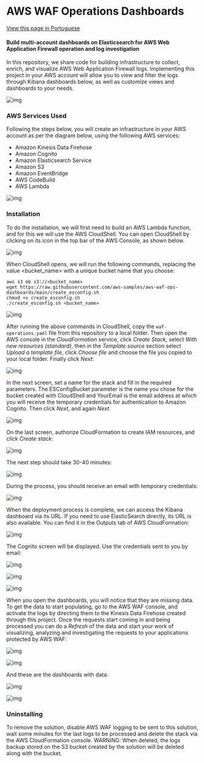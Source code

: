 # AWS WAF Operations Dashboards

[View this page in Portuguese](README_pt.md)

#### Build multi-account dashboards on Elasticsearch for AWS Web Application Firewall operation and log investigation

In this repository, we share code for building infrastructure to collect, enrich, and visualize AWS Web Application Firewall logs. Implementing this project in your AWS account will allow you to view and filter the logs through Kibana dashboards below, as well as customize views and dashboards to your needs.

![img](media/waf_dash_main.png)

### AWS Services Used

Following the steps below, you will create an infrastructure in your AWS account as per the diagram below, using the following AWS services:
* Amazon Kinesis Data Firehose
* Amazon Cognito
* Amazon Elasticsearch Service
* Amazon S3
* Amazon EventBridge
* AWS CodeBuild
* AWS Lambda

![img](media/arch_diagram.png)

### Installation

To do the installation, we will first need to build an AWS Lambda function, and for this we will use the AWS CloudShell. You can open CloudShell by clicking on its icon in the top bar of the AWS Console, as shown below.

![img](media/cloudshell_open.png)

When CloudShell opens, we will run the following commands, replacing the value &lt;bucket_name&gt; with a unique bucket name that you choose:

```
aws s3 mb s3://<bucket_name>
wget https://raw.githubusercontent.com/aws-samples/aws-waf-ops-dashboards/main/create_esconfig.sh
chmod +x create_esconfig.sh
./create_esconfig.sh <bucket_name>
```

![img](media/cloudshell_commands.png)

After running the above commands in CloudShell, copy the `waf-operations.yaml` file from this repository to a local folder. Then open the AWS console in the *CloudFormation* service, click *Create Stack*, select *With new resources (standard)*, then in the *Template source* section select *Upload a template file*, click *Choose file* and choose the file you copied to your local folder. Finally click *Next*:

![img](media/image1.png)

In the next screen, set a name for the stack and fill in the required parameters. The ESConfigBucket parameter is the name you chose for the bucket created with CloudShell and YourEmail is the email address at which you will receive the temporary credentials for authentication to Amazon Cognito. Then click *Next*, and again *Next*.

![img](media/image2.png)

On the last screen, authorize CloudFormation to create IAM resources, and click *Create stack*:

![img](media/image3.png)

The next step should take 30-40 minutes:

![img](media/image4.png)

During the process, you should receive an email with temporary credentials:

![img](media/image5.png)

When the deployment process is complete, we can access the Kibana dashboard via its URL. If you need to use ElasticSearch directly, its URL is also available. You can find it in the Outputs tab of AWS CloudFormation:

![img](media/image6.png)

The Cognito screen will be displayed. Use the credentials sent to you by email:

![img](media/image7.png)

![img](media/image8.png)

![img](media/image9.png)

When you open the dashboards, you will notice that they are missing data. To get the data to start populating, go to the AWS WAF console, and activate the logs by directing them to the Kinesis Data Firehose created through this project. Once the requests start coming in and being processed you can do a *Refresh* of the data and start your work of visualizing, analyzing and investigating the requests to your applications protected by AWS WAF:

![img](media/image10.png)

![img](media/image11.png)

And these are the dashboards with data:

![img](media/waf_dash_main.png)

![img](media/waf_dash_trends.png)

### Uninstalling

To remove the solution, disable AWS WAF logging to be sent to this solution, wait some minutes for the last logs to be processed and delete the stack via the AWS CloudFormation console.
WARNING: When deleted, the logs backup stored on the S3 bucket created by the solution will be deleted along with the bucket.
